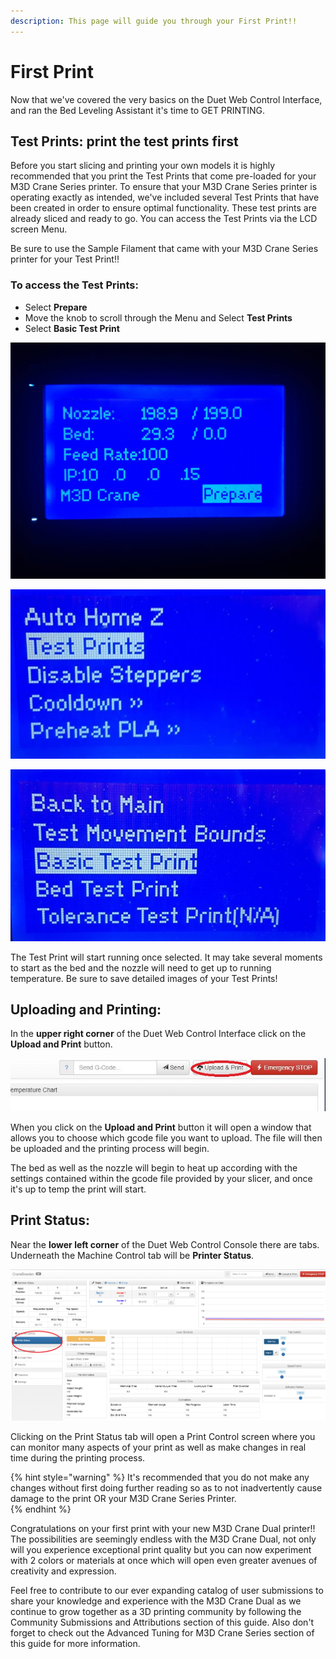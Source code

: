 ```yaml
---
description: This page will guide you through your First Print!!
---
```


# First Print

Now that we've covered the very basics on the Duet Web Control Interface, and ran the Bed Leveling Assistant it's time to GET PRINTING. 

## Test Prints: print the test prints first

Before you start slicing and printing your own models it is highly recommended that you print the Test Prints that come pre-loaded for your M3D Crane Series printer. To ensure that your M3D Crane Series printer is operating exactly as intended, we've included several Test Prints that have been created in order to ensure optimal functionality. These test prints are already sliced and ready to go. You can access the Test Prints via the LCD screen Menu.

Be sure to use the Sample Filament that came with your M3D Crane Series printer for your Test Print!!

### To access the Test Prints: <a id="to-access-the-test-prints"></a>

* Select **Prepare**
* Move the knob to scroll through the Menu and Select **Test Prints**
* Select **Basic Test Print**

![Prepare](../.gitbook/assets/image%20%286%29.png)

![Test Prints](../.gitbook/assets/image%20%281%29.png)

![Basic Test Print](../.gitbook/assets/image%20%284%29.png)

 The Test Print will start running once selected. It may take several moments to start as the bed and the nozzle will need to get up to running temperature. Be sure to save detailed images of your Test Prints!  


## Uploading and Printing:

In the **upper right corner** of the Duet Web Control Interface click on the **Upload and Print** button. 

![Upload and Print](../.gitbook/assets/duet2.jpg)

When you click on the **Upload and Print** button it will open a window that allows you to choose which gcode file you want to upload. The file will then be uploaded and the printing process will begin. 

The bed as well as the nozzle will begin to heat up according with the settings contained within the gcode file provided by your slicer, and once it's up to temp the print will start.  

## Print Status:

Near the **lower left corner** of the Duet Web Control Console there are tabs. Underneath the Machine Control tab will be **Printer Status**. 

![Duet Web Control Interface Print Status](../.gitbook/assets/duet3.png)

Clicking on the Print Status tab will open a Print Control screen where you can monitor many aspects of your print as well as make changes in real time during the printing process. 

{% hint style="warning" %}
It's recommended that you do not make any changes without first doing further reading so as to not inadvertently cause damage to the print OR your M3D Crane Series Printer.   
{% endhint %}

Congratulations on your first print with your new M3D Crane Dual printer!! The possibilities are seemingly endless with the M3D Crane Dual, not only will you experience exceptional print quality but you can now experiment with 2 colors or materials at once which will open even greater avenues of creativity and expression. 

 Feel free to contribute to our ever expanding catalog of user submissions to share your knowledge and experience with the M3D Crane Dual as we continue to grow together as a 3D printing community by following the Community Submissions and Attributions section of this guide. Also don't forget to check out the Advanced Tuning for M3D Crane Series section of this guide for more information.


